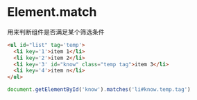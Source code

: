 

# Element.match
用来判断组件是否满足某个筛选条件

```html
<ul id="list" tag='temp'>
  <li key='1'>item 1</li>
  <li key='2'>item 2</li>
  <li key='3' id="know" class="temp tag">item 3</li>
  <li key='4'>item n</li>
</ul>
```

```js
document.getElementById('know').matches('li#know.temp.tag')
```
